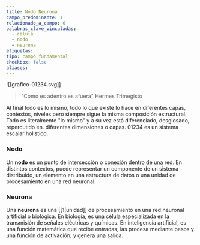 ```yaml
---
title: Nodo Neurona
campo_predominante: 1
relacionado_a_campo: 0
palabras_clave_vinculadas:
  - celula
  - nodo
  - neurona
etiquetas: 
tipo: campo_fundamental
checkbox: false
aliases:
---
```

![[grafico-01234.svg]]

> "Como es adentro es afuera"
> Hermes Trimegisto

Al final todo es lo mismo, todo lo que existe lo hace en diferentes capas, contextos, niveles pero siempre sigue la misma composición estructural. Todo es literalmente "lo mismo" y a su vez está diferenciado, desglosado, repercutido en. diferentes dimensiones o capas. 01234 es un sistema escalar holistico.
### **Nodo**

Un **nodo** es un punto de intersección o conexión dentro de una red. En distintos contextos, puede representar un componente de un sistema distribuido, un elemento en una estructura de datos o una unidad de procesamiento en una red neuronal.

### **Neurona**

Una **neurona** es una [[1|unidad]] de procesamiento en una red neuronal artificial o biológica. En biología, es una célula especializada en la transmisión de señales eléctricas y químicas. En inteligencia artificial, es una función matemática que recibe entradas, las procesa mediante pesos y una función de activación, y genera una salida.